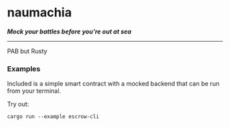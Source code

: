 # naumachia
***Mock your battles before you're out at sea***

---

PAB but Rusty

### Examples
Included is a simple smart contract with a mocked backend that can be run from your terminal.

Try out:
```
cargo run --example escrow-cli
```
